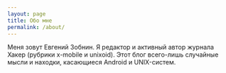 ```yaml
---
layout: page
title: Обо мне
permalink: /about/
---
```


Меня зовут Евгений Зобнин. Я редактор и активный автор журнала Хакер (рубрики x-mobile и unixoid). Этот блог всего-лишь случайные мысли и находки, касающиеся Android и UNIX-систем. 
